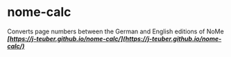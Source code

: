# nome-calc
Converts page numbers between the German and English editions of NoMe  
***[https://j-teuber.github.io/nome-calc/](https://j-teuber.github.io/nome-calc/)***
